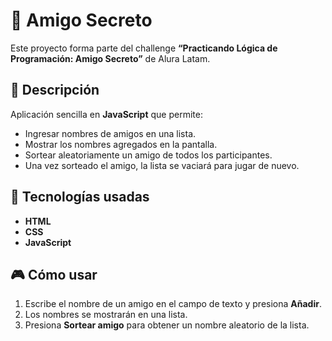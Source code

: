 # 🎁 Amigo Secreto  

Este proyecto forma parte del challenge **“Practicando Lógica de Programación: Amigo Secreto”** de Alura Latam.  

## 📌 Descripción  
Aplicación sencilla en **JavaScript** que permite:  
- Ingresar nombres de amigos en una lista.  
- Mostrar los nombres agregados en la pantalla.  
- Sortear aleatoriamente un amigo de todos los participantes.
- Una vez sorteado el amigo, la lista se vaciará para jugar de nuevo.

## 🚀 Tecnologías usadas  
- **HTML**  
- **CSS**  
- **JavaScript**  

## 🎮 Cómo usar  
1. Escribe el nombre de un amigo en el campo de texto y presiona **Añadir**.  
2. Los nombres se mostrarán en una lista.  
3. Presiona **Sortear amigo** para obtener un nombre aleatorio de la lista.  
